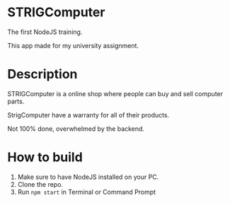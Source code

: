 # STRIGComputer
The first NodeJS training. 

This app made for my university assignment.

# Description
STRIGComputer is a online shop where people can buy and sell computer parts.

StrigComputer have a warranty for all of their products.


Not 100% done, overwhelmed by the backend.


# How to build
1. Make sure to have NodeJS installed on your PC.
2. Clone the repo.
3. Run ```npm start``` in Terminal or Command Prompt
